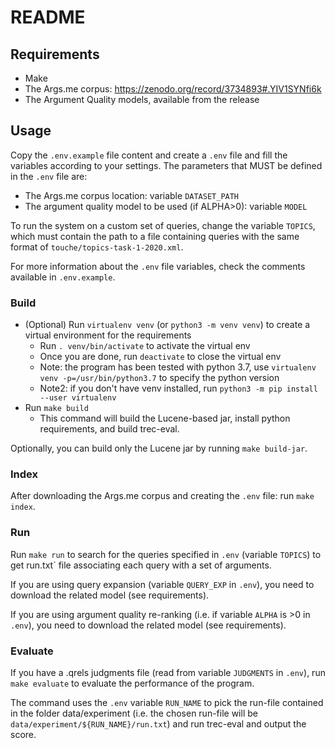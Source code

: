 # README #

## Requirements
- Make
- The Args.me corpus: https://zenodo.org/record/3734893#.YIV1SYNfi6k
- The Argument Quality models, available from the release

## Usage

Copy the `.env.example` file content and create a `.env` file and fill the variables according to your settings.
The parameters that MUST be defined in the `.env` file are:
- The Args.me corpus location: variable `DATASET_PATH`
- The argument quality model to be used (if ALPHA>0): variable `MODEL`

To run the system on a custom set of queries, change the variable `TOPICS`, which must contain the path to a file containing queries with the same format of `touche/topics-task-1-2020.xml`.

For more information about the `.env` file variables, check the comments available in `.env.example`.

### Build
- (Optional) Run `virtualenv venv` (or `python3 -m venv venv`) to create a virtual environment for the requirements 
    - Run `. venv/bin/activate` to activate the virtual env
    - Once you are done, run `deactivate` to close the virtual env
    - Note: the program has been tested with python 3.7, use `virtualenv venv -p=/usr/bin/python3.7` to specify the python version
    - Note2: if you don't have venv installed, run `python3 -m pip install --user virtualenv`
- Run `make build`
  - This command will build the Lucene-based jar, install python requirements, and build trec-eval.
  
Optionally, you can build only the Lucene jar by running `make build-jar`.

### Index
After downloading the Args.me corpus and creating the `.env` file: run `make index`.

### Run
Run `make run` to search for the queries specified in `.env` (variable `TOPICS`) to get run.txt` file associating each query with a set of arguments.

If you are using query expansion (variable `QUERY_EXP` in `.env`), you need to download the related model (see requirements).

If you are using argument quality re-ranking (i.e. if variable `ALPHA` is >0 in `.env`), you need to download the related model (see requirements).

### Evaluate
If you have a .qrels judgments file (read from variable `JUDGMENTS` in `.env`), run `make evaluate` to evaluate the performance of the program. 

The command uses the `.env` variable `RUN_NAME` to pick the run-file contained in the folder data/experiment (i.e. the chosen run-file will be `data/experiment/${RUN_NAME}/run.txt`) and run trec-eval and output the score.  
